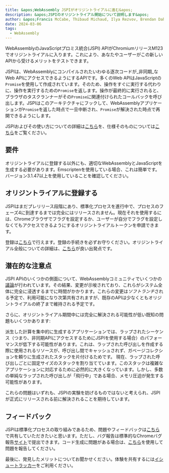 ```yaml
---
title: &apos;WebAssembly JSPIがオリジントライアルに進む&apos;
description: &apos;JSPIのオリジントライアル開始について説明します&apos;
author: &apos;Francis McCabe, Thibaud Michaud, Ilya Rezvov, Brendan Dahl&apos;
date: 2024-03-06
tags:
  - WebAssembly
---
```

WebAssemblyのJavaScriptプロミス統合(JSPI) APIがChromiumリリースM123でオリジントライアルに入ります。これにより、あなたやユーザーがこの新しいAPIから受けるメリットをテストできます。

JSPIは、WebAssemblyにコンパイルされたいわゆる逐次コードが_非同期_なWeb APIにアクセスできるようにするAPIです。多くのWeb APIはJavaScriptの`Promise`を使用して作成されています。そのため、操作をすぐに実行する代わりに、操作を実行するための`Promise`を返します。操作が最終的に実行されると、ブラウザのタスクランナーがその`Promise`に関連付けられたコールバックを呼び出します。JSPIはこのアーキテクチャにフックして、WebAssemblyアプリケーションが`Promise`を返した時点で一旦中断され、`Promise`が解決された時点で再開できるようにします。

<!--truncate-->
JSPIおよびその使い方についての詳細は[こちら](https://v8.dev/blog/jspi)を、仕様そのものについては[こちら](https://github.com/WebAssembly/js-promise-integration)をご覧ください。

## 要件

オリジントライアルに登録する以外にも、適切なWebAssemblyとJavaScriptを生成する必要があります。Emscriptenを使用している場合、これは簡単です。バージョン3.1.47以上を使用していることを確認してください。

## オリジントライアルに登録する

JSPIはまだプレリリース段階にあり、標準化プロセスを進行中で、プロセスのフェーズ4に到達するまでは完全にはリリースされません。現在それを使用するには、Chromeブラウザでフラグを設定するか、ユーザーが自分でフラグを設定しなくてもアクセスできるようにするオリジントライアルトークンを申請できます。

登録は[こちら](https://developer.chrome.com/origintrials/#/register_trial/1603844417297317889)で行えます。登録の手続きを必ずお守りください。オリジントライアル全般についての詳細は、[こちら](https://developer.chrome.com/docs/web-platform/origin-trials)が良い出発点です。

## 潜在的な注意点

JSPI APIのいくつかの側面について、WebAssemblyコミュニティでいくつかの[議論](https://github.com/WebAssembly/js-promise-integration/issues)が行われています。その結果、変更が示唆されており、これらがシステム全体に完全に浸透するまでに時間がかかります。これらの変更は*ソフトランチ*される予定で、利用可能になり次第共有されますが、既存のAPIは少なくともオリジントライアルの終了まで維持される予定です。

さらに、オリジントライアル期間中には完全に解決される可能性が低い既知の問題もいくつかあります:

派生した計算を集中的に生成するアプリケーションでは、ラップされたシーケンス（つまり、非同期APIにアクセスするためにJSPIを使用する場合）のパフォーマンスが低下する可能性があります。これは、ラップされた呼び出しを作成する際に使用されるリソースが、呼び出し間でキャッシュされず、ガベージコレクションを頼りに生成されたスタックを片付けるためです。
現在、ラップされた呼び出しごとに固定サイズのスタックを割り当てています。このスタックは複雑なアプリケーションに対応するために必然的に大きくなっています。しかし、多数の単純なラップされた呼び出しが「飛行中」である場合、メモリ圧迫が発生する可能性があります。

これらの問題はいずれも、JSPIの実験を妨げるものではないと考えられ、JSPIが正式にリリースされる前に解決されることを期待しています。

## フィードバック

JSPIは標準化プロセスの取り組みであるため、問題やフィードバックは[こちら](https://github.com/WebAssembly/js-promise-integration/issues)で共有していただきたいと思います。ただし、バグ報告は標準的なChromeバグ報告[サイト](https://issues.chromium.org/new)で提出できます。コード生成に問題がある場合は、[こちら](https://github.com/emscripten-core/emscripten/issues)を使用して問題を報告してください。

最後に、発見したメリットについてお聞かせください。体験を共有するには[イシュートラッカー](https://github.com/WebAssembly/js-promise-integration/issues)をご利用ください。
